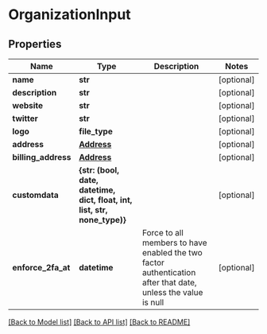 # OrganizationInput


## Properties
Name | Type | Description | Notes
------------ | ------------- | ------------- | -------------
**name** | **str** |  | [optional] 
**description** | **str** |  | [optional] 
**website** | **str** |  | [optional] 
**twitter** | **str** |  | [optional] 
**logo** | **file_type** |  | [optional] 
**address** | [**Address**](Address.md) |  | [optional] 
**billing_address** | [**Address**](Address.md) |  | [optional] 
**customdata** | **{str: (bool, date, datetime, dict, float, int, list, str, none_type)}** |  | [optional] 
**enforce_2fa_at** | **datetime** | Force to all members to have enabled the two factor authentication after that date, unless the value is null | [optional] 

[[Back to Model list]](../README.md#documentation-for-models) [[Back to API list]](../README.md#documentation-for-api-endpoints) [[Back to README]](../README.md)


